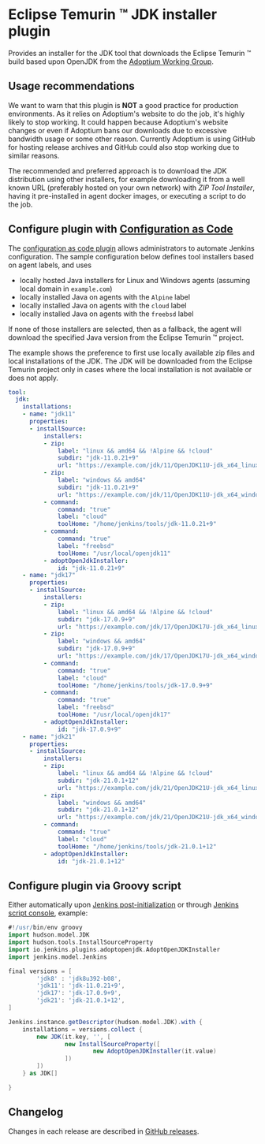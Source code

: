 # Eclipse Temurin :tm: JDK installer plugin

Provides an installer for the JDK tool that downloads the Eclipse Temurin :tm: build based upon OpenJDK from the [Adoptium Working Group](https://adoptium.net/).

## Usage recommendations

We want to warn that this plugin is **NOT** a good practice for production environments. As it relies on
Adoptium's website to do the job, it's highly likely to stop working. It could happen because Adoptium's website
changes or even if Adoptium bans our downloads due to excessive bandwidth usage or some other reason.
Currently Adoptium is using GitHub for hosting release archives and GitHub could also stop working due to similar
reasons.

The recommended and preferred approach is to download the JDK distribution using other installers, for example downloading it from a
well known URL (preferably hosted on your own network) with _ZIP Tool Installer_, having it pre-installed in agent
docker images, or executing a script to do the job.

## Configure plugin with [Configuration as Code](https://plugins.jenkins.io/configuration-as-code/)

The [configuration as code plugin](https://plugins.jenkins.io/configuration-as-code/) allows administrators to automate Jenkins configuration.
The sample configuration below defines tool installers based on agent labels, and uses

* locally hosted Java installers for Linux and Windows agents (assuming local domain in `example.com`)
* locally installed Java on agents with the `Alpine` label
* locally installed Java on agents with the `cloud` label
* locally installed Java on agents with the `freebsd` label

If none of those installers are selected, then as a fallback, the agent will download the specified Java version from the Eclipse Temurin :tm: project.

The example shows the preference to first use locally available zip files and local installations of the JDK.
The JDK will be downloaded from the Eclipse Temurin project only in cases where the local installation is not available or does not apply.

```yaml
tool:
  jdk:
    installations:
    - name: "jdk11"
      properties:
      - installSource:
          installers:
          - zip:
              label: "linux && amd64 && !Alpine && !cloud"
              subdir: "jdk-11.0.21+9"
              url: "https://example.com/jdk/11/OpenJDK11U-jdk_x64_linux_hotspot_11.0.21_9.tar.gz"
          - zip:
              label: "windows && amd64"
              subdir: "jdk-11.0.21+9"
              url: "https://example.com/jdk/11/OpenJDK11U-jdk_x64_windows_hotspot_11.0.21_9.zip"
          - command:
              command: "true"
              label: "cloud"
              toolHome: "/home/jenkins/tools/jdk-11.0.21+9"
          - command:
              command: "true"
              label: "freebsd"
              toolHome: "/usr/local/openjdk11"
          - adoptOpenJdkInstaller:
              id: "jdk-11.0.21+9"
    - name: "jdk17"
      properties:
      - installSource:
          installers:
          - zip:
              label: "linux && amd64 && !Alpine && !cloud"
              subdir: "jdk-17.0.9+9"
              url: "https://example.com/jdk/17/OpenJDK17U-jdk_x64_linux_hotspot_17.0.9_9.tar.gz"
          - zip:
              label: "windows && amd64"
              subdir: "jdk-17.0.9+9"
              url: "https://example.com/jdk/17/OpenJDK17U-jdk_x64_windows_hotspot_17.0.9_9.zip"
          - command:
              command: "true"
              label: "cloud"
              toolHome: "/home/jenkins/tools/jdk-17.0.9+9"
          - command:
              command: "true"
              label: "freebsd"
              toolHome: "/usr/local/openjdk17"
          - adoptOpenJdkInstaller:
              id: "jdk-17.0.9+9"
    - name: "jdk21"
      properties:
      - installSource:
          installers:
          - zip:
              label: "linux && amd64 && !Alpine && !cloud"
              subdir: "jdk-21.0.1+12"
              url: "https://example.com/jdk/21/OpenJDK21U-jdk_x64_linux_hotspot_21.0.1_12.tar.gz"
          - zip:
              label: "windows && amd64"
              subdir: "jdk-21.0.1+12"
              url: "https://example.com/jdk/21/OpenJDK21U-jdk_x64_windows_hotspot_21.0.1_12.zip"
          - command:
              command: "true"
              label: "cloud"
              toolHome: "/home/jenkins/tools/jdk-21.0.1+12"
          - adoptOpenJdkInstaller:
              id: "jdk-21.0.1+12"
```

## Configure plugin via Groovy script

Either automatically upon [Jenkins post-initialization](https://www.jenkins.io/doc/book/managing/groovy-hook-scripts/) or through
[Jenkins script console](https://www.jenkins.io/doc/book/managing/script-console/), example:

```groovy
#!/usr/bin/env groovy
import hudson.model.JDK
import hudson.tools.InstallSourceProperty
import io.jenkins.plugins.adoptopenjdk.AdoptOpenJDKInstaller
import jenkins.model.Jenkins

final versions = [
        'jdk8' : 'jdk8u392-b08',
        'jdk11': 'jdk-11.0.21+9',
        'jdk17': 'jdk-17.0.9+9',
        'jdk21': 'jdk-21.0.1+12',
]

Jenkins.instance.getDescriptor(hudson.model.JDK).with {
    installations = versions.collect {
        new JDK(it.key, '', [
                new InstallSourceProperty([
                        new AdoptOpenJDKInstaller(it.value)
                ])
        ])
    } as JDK[]

}
```

## Changelog

Changes in each release are described in [GitHub releases](https://github.com/jenkinsci/adoptopenjdk-plugin/releases).
